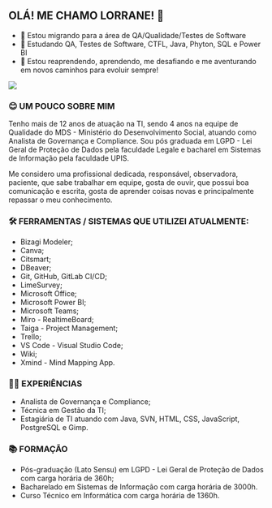 ## OLÁ! ME CHAMO LORRANE! 👋

- 🎯 Estou migrando para a área de QA/Qualidade/Testes de Software
- 🌱 Estudando QA, Testes de Software, CTFL, Java, Phyton, SQL e Power BI
- 💜 Estou reaprendendo, aprendendo, me desafiando e me aventurando em novos caminhos para evoluir sempre!

<div> 
  <a href="https://www.linkedin.com/in/lorrane-souza-ribeiro" target="_blank"><img src="https://img.shields.io/badge/-LinkedIn-%230077B5?style=for-the-badge&logo=linkedin&logoColor=white" target="_blank"></a> 
</div>


### 😊 UM POUCO SOBRE MIM
Tenho mais de 12 anos de atuação na TI, sendo 4 anos na equipe de Qualidade do MDS - Ministério do Desenvolvimento Social, atuando como Analista de Governança e Compliance. Sou pós graduada em LGPD - Lei Geral de Proteção de Dados pela faculdade Legale e bacharel em Sistemas de Informação pela faculdade UPIS.

Me considero uma profissional dedicada, responsável, observadora, paciente, que sabe trabalhar em equipe, gosta de ouvir, que possui boa comunicação e escrita, gosta de aprender coisas novas e principalmente repassar o meu conhecimento.

### 🛠️ FERRAMENTAS / SISTEMAS QUE UTILIZEI ATUALMENTE:
* Bizagi Modeler;
* Canva;
* Citsmart;
* DBeaver;
* Git, GitHub, GitLab CI/CD;
* LimeSurvey;
* Microsoft Office;
* Microsoft Power BI;
* Microsoft Teams;
* Miro - RealtimeBoard;
* Taiga - Project Management;
* Trello;
* VS Code - Visual Studio Code;
* Wiki;
* Xmind - Mind Mapping App.

### 👩‍💻 EXPERIÊNCIAS
* Analista de Governança e Compliance;
* Técnica em Gestão da TI;
* Estagiária de TI atuando com Java, SVN, HTML, CSS, JavaScript, PostgreSQL e Gimp.

### 📚 FORMAÇÃO
* Pós-graduação (Lato Sensu) em LGPD - Lei Geral de Proteção de Dados com carga horária de 360h;
* Bacharelado em Sistemas de Informação com carga horária de 3000h.
* Curso Técnico em Informática com carga horária de 1360h.

